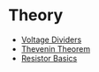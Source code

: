 # Theory

- [Voltage Dividers](electronics/theory/voltage_dividers.md)
- [Thevenin Theorem](electronics/theory/thevenin_theorem.md)
- [Resistor Basics](electronics/theory/resistor_basics.md)
